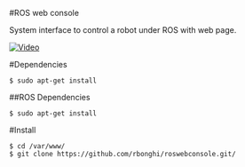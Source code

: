 #ROS web console

System interface to control a robot under ROS with web page.

[![Video](https://i.ytimg.com/vi/fhCHS7ibFrw/mqdefault.jpg)](https://www.youtube.com/watch?v=fhCHS7ibFrw)

#Dependencies
```
$ sudo apt-get install
```
##ROS Dependencies
```
$ sudo apt-get install
```
#Install
```
$ cd /var/www/
$ git clone https://github.com/rbonghi/roswebconsole.git/
```
